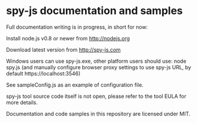 spy-js documentation and samples
=====

Full documentation writing is in progress, in short for now:

Install node.js v0.8 or newer from http://nodejs.org

Download latest version from http://spy-js.com

Windows users can use spy-js.exe, other platform users should use: node spy.js (and manually configure browser proxy settings to use spy-js URL, by default https://localhost:3546)

See sampleConfig.js as an example of configuration file.

spy-js tool source code itself is not open, please refer to the tool EULA for more details.

Documentation and code samples in this repository are licensed under MIT.
